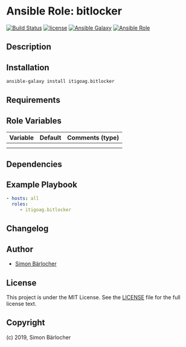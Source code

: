 # Ansible Role: bitlocker

[![Build Status](https://img.shields.io/travis/itigoag/ansible.bitlocker.svg?branch=master&style=popout-square)](https://travis-ci.org/itigoag/ansible.bitlocker) [![license](https://img.shields.io/github/license/mashape/apistatus.svg?style=popout-square)](https://sbaerlo.ch/licence) [![Ansible Galaxy](http://img.shields.io/badge/ansible--galaxy-bitlocker-blue.svg?style=popout-square)](https://galaxy.ansible.com/itigoag/bitlocker) [![Ansible Role](https://img.shields.io/ansible/role/d/id.svg?style=popout-square)](https://galaxy.ansible.com/itigoag/bitlocker)

## Description

## Installation

```bash
ansible-galaxy install itigoag.bitlocker
```

## Requirements

## Role Variables

| Variable             | Default     | Comments (type)                                   |
| :---                 | :---        | :---                                              |
| | | |
| | | |

## Dependencies

## Example Playbook

```yml
- hosts: all
  roles:
     - itigoag.bitlocker
```

## Changelog

## Author

* [Simon Bärlocher](https://sbaerlocher.ch)

## License

This project is under the MIT License. See the [LICENSE](https://sbaerlo.ch/licence) file for the full license text.

## Copyright

(c) 2019, Simon Bärlocher
